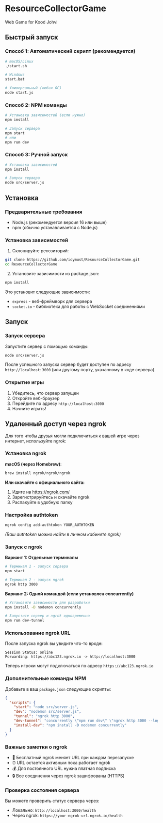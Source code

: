 # ResourceCollectorGame
Web Game for Kood Johvi

## Быстрый запуск

### Способ 1: Автоматический скрипт (рекомендуется)
```bash
# macOS/Linux
./start.sh

# Windows
start.bat

# Универсальный (любая ОС)
node start.js
```

### Способ 2: NPM команды
```bash
# Установка зависимостей (если нужно)
npm install

# Запуск сервера
npm start
# или
npm run dev
```

### Способ 3: Ручной запуск
```bash
# Установка зависимостей
npm install

# Запуск сервера
node src/server.js
```

## Установка

### Предварительные требования
- Node.js (рекомендуется версия 16 или выше)
- npm (обычно устанавливается с Node.js)

### Установка зависимостей
1. Склонируйте репозиторий:
```bash
git clone https://github.com/icymust/ResourceCollectorGame.git
cd ResourceCollectorGame
```

2. Установите зависимости из package.json:
```bash
npm install
```

Это установит следующие зависимости:
- `express` - веб-фреймворк для сервера
- `socket.io` - библиотека для работы с WebSocket соединениями

## Запуск

### Запуск сервера
Запустите сервер с помощью команды:
```bash
node src/server.js
```

После успешного запуска сервер будет доступен по адресу `http://localhost:3000` (или другому порту, указанному в коде сервера).

### Открытие игры
1. Убедитесь, что сервер запущен
2. Откройте веб-браузер
3. Перейдите по адресу `http://localhost:3000`
4. Начните играть!

## Удаленный доступ через ngrok

Для того чтобы друзья могли подключиться к вашей игре через интернет, используйте ngrok:

### Установка ngrok

**macOS (через Homebrew):**
```bash
brew install ngrok/ngrok/ngrok
```

**Или скачайте с официального сайта:**
1. Идите на https://ngrok.com/
2. Зарегистрируйтесь и скачайте ngrok
3. Распакуйте в удобную папку

### Настройка authtoken
```bash
ngrok config add-authtoken YOUR_AUTHTOKEN
```
*(Ваш authtoken можно найти в личном кабинете ngrok)*

### Запуск с ngrok

**Вариант 1: Отдельные терминалы**
```bash
# Терминал 1 - запуск сервера
npm start

# Терминал 2 - запуск ngrok
ngrok http 3000
```

**Вариант 2: Одной командой (если установлен concurrently)**
```bash
# Установите зависимости для разработки
npm install -D nodemon concurrently

# Запустите сервер и ngrok одновременно
npm run dev-tunnel
```

### Использование ngrok URL

После запуска ngrok вы увидите что-то вроде:
```
Session Status: online
Forwarding: https://abc123.ngrok.io -> http://localhost:3000
```

Теперь игроки могут подключаться по адресу `https://abc123.ngrok.io`

### Дополнительные команды NPM

Добавьте в ваш `package.json` следующие скрипты:
```json
{
  "scripts": {
    "start": "node src/server.js",
    "dev": "nodemon src/server.js",
    "tunnel": "ngrok http 3000",
    "dev-tunnel": "concurrently \"npm run dev\" \"ngrok http 3000 --log=stdout\"",
    "install-dev": "npm install -D nodemon concurrently"
  }
}
```

### Важные заметки о ngrok
- 🔄 Бесплатный ngrok меняет URL при каждом перезапуске
- ⏰ URL остается активным пока работает ngrok
- 💰 Для постоянного URL нужна платная подписка
- 🔒 Все соединения через ngrok зашифрованы (HTTPS)

### Проверка состояния сервера
Вы можете проверить статус сервера через:
- Локально: `http://localhost:3000/health`
- Через ngrok: `https://your-ngrok-url.ngrok.io/health`

